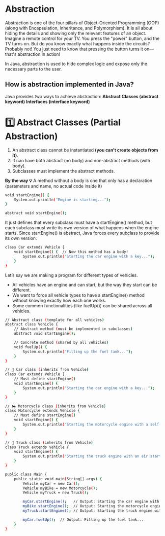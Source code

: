 # Abstraction 
Abstraction is one of the four pillars of Object-Oriented Programming (OOP) (along with Encapsulation,
Inheritance, and Polymorphism). It is all about hiding the details and showing only the relevant features of an object.
Imagine a remote control for your TV. You press the "power" button, and the TV turns on. But do you know exactly 
what happens inside the circuits? Probably not! You just need to know that pressing the button turns it on—that's 
abstraction in action!

In Java, abstraction is used to hide complex logic and expose only the necessary parts to the user.

## How is abstraction implemented in Java?

Java provides two ways to achieve abstraction:
**Abstract Classes (abstract keyword)**
**Interfaces (interface keyword)**

# 1️⃣ Abstract Classes (Partial Abstraction)

1. An abstract class cannot be instantiated **(you can't create objects from it)**.
2. It can have both abstract (no body) and non-abstract methods (with body).
3. Subclasses must implement the abstract methods.

**By the way 💡**
A method without a body is one that only has a declaration (parameters and name, no actual code inside it)

```bash
void startEngine() {  
    System.out.println("Engine is starting...");
}
```

```bash
abstract void startEngine();
```
It just defines that every subclass must have a startEngine() method,
but each subclass must write its own version of what happens when the engine starts.
Since startEngine() is abstract, Java forces every subclass to provide its own version:

```bash
class Car extends Vehicle {
    void startEngine() {  // Now this method has a body!
        System.out.println("Starting the car engine with a key...");
    }
}
```

Let’s say we are making a program for different types of vehicles.

* All vehicles have an engine and can start, but the way they start can be different.
* We want to force all vehicle types to have a startEngine() method without knowing exactly how each one works.
* Some common functionalities (like fuelUp()) can be shared across all vehicles.

```bash
// Abstract class (template for all vehicles)
abstract class Vehicle {  
    // Abstract method (must be implemented in subclasses)
    abstract void startEngine();  

    // Concrete method (shared by all vehicles)
    void fuelUp() {  
        System.out.println("Filling up the fuel tank...");
    }
}

// 🚗 Car class (inherits from Vehicle)
class Car extends Vehicle {  
    // Must define startEngine()
    void startEngine() {
        System.out.println("Starting the car engine with a key...");
    }
}

// 🏍️ Motorcycle class (inherits from Vehicle)
class Motorcycle extends Vehicle {  
    // Must define startEngine()
    void startEngine() {
        System.out.println("Starting the motorcycle engine with a self-start button...");
    }
}

// 🚛 Truck class (inherits from Vehicle)
class Truck extends Vehicle {  
    void startEngine() {
        System.out.println("Starting the truck engine with an air start system...");
    }
}

public class Main {
    public static void main(String[] args) {
        Vehicle myCar = new Car();  
        Vehicle myBike = new Motorcycle();  
        Vehicle myTruck = new Truck();  

        myCar.startEngine();   // Output: Starting the car engine with a key...
        myBike.startEngine();  // Output: Starting the motorcycle engine with a self-start button...
        myTruck.startEngine(); // Output: Starting the truck engine with an air start system...

        myCar.fuelUp();  // Output: Filling up the fuel tank...
    }
}
```





